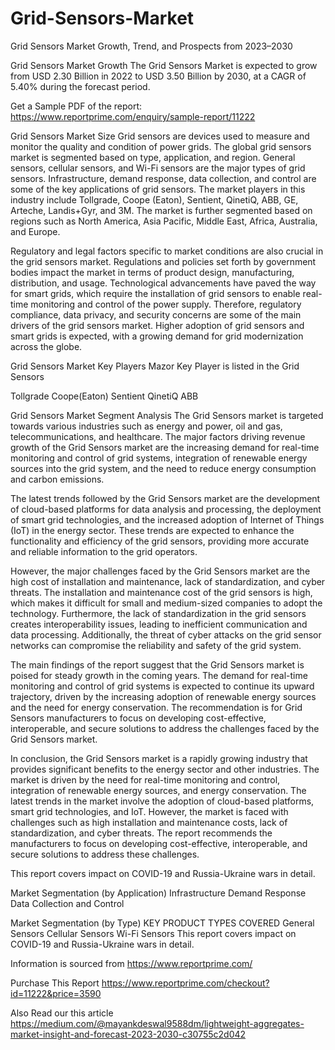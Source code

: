 # Grid-Sensors-Market
Grid Sensors Market Growth, Trend, and Prospects from 2023–2030

Grid Sensors Market Growth
The Grid Sensors Market is expected to grow from USD 2.30 Billion in 2022 to USD 3.50 Billion by 2030, at a CAGR of 5.40% during the forecast period.

Get a Sample PDF of the report: https://www.reportprime.com/enquiry/sample-report/11222

Grid Sensors Market Size
Grid sensors are devices used to measure and monitor the quality and condition of power grids. The global grid sensors market is segmented based on type, application, and region. General sensors, cellular sensors, and Wi-Fi sensors are the major types of grid sensors. Infrastructure, demand response, data collection, and control are some of the key applications of grid sensors. The market players in this industry include Tollgrade, Coope (Eaton), Sentient, QinetiQ, ABB, GE, Arteche, Landis+Gyr, and 3M. The market is further segmented based on regions such as North America, Asia Pacific, Middle East, Africa, Australia, and Europe.

Regulatory and legal factors specific to market conditions are also crucial in the grid sensors market. Regulations and policies set forth by government bodies impact the market in terms of product design, manufacturing, distribution, and usage. Technological advancements have paved the way for smart grids, which require the installation of grid sensors to enable real-time monitoring and control of the power supply. Therefore, regulatory compliance, data privacy, and security concerns are some of the main drivers of the grid sensors market. Higher adoption of grid sensors and smart grids is expected, with a growing demand for grid modernization across the globe.

Grid Sensors Market Key Players
Mazor Key Player is listed in the Grid Sensors

Tollgrade
Coope(Eaton)
Sentient
QinetiQ
ABB

Grid Sensors Market Segment Analysis
The Grid Sensors market is targeted towards various industries such as energy and power, oil and gas, telecommunications, and healthcare. The major factors driving revenue growth of the Grid Sensors market are the increasing demand for real-time monitoring and control of grid systems, integration of renewable energy sources into the grid system, and the need to reduce energy consumption and carbon emissions.

The latest trends followed by the Grid Sensors market are the development of cloud-based platforms for data analysis and processing, the deployment of smart grid technologies, and the increased adoption of Internet of Things (IoT) in the energy sector. These trends are expected to enhance the functionality and efficiency of the grid sensors, providing more accurate and reliable information to the grid operators.

However, the major challenges faced by the Grid Sensors market are the high cost of installation and maintenance, lack of standardization, and cyber threats. The installation and maintenance cost of the grid sensors is high, which makes it difficult for small and medium-sized companies to adopt the technology. Furthermore, the lack of standardization in the grid sensors creates interoperability issues, leading to inefficient communication and data processing. Additionally, the threat of cyber attacks on the grid sensor networks can compromise the reliability and safety of the grid system.

The main findings of the report suggest that the Grid Sensors market is poised for steady growth in the coming years. The demand for real-time monitoring and control of grid systems is expected to continue its upward trajectory, driven by the increasing adoption of renewable energy sources and the need for energy conservation. The recommendation is for Grid Sensors manufacturers to focus on developing cost-effective, interoperable, and secure solutions to address the challenges faced by the Grid Sensors market.

In conclusion, the Grid Sensors market is a rapidly growing industry that provides significant benefits to the energy sector and other industries. The market is driven by the need for real-time monitoring and control, integration of renewable energy sources, and energy conservation. The latest trends in the market involve the adoption of cloud-based platforms, smart grid technologies, and IoT. However, the market is faced with challenges such as high installation and maintenance costs, lack of standardization, and cyber threats. The report recommends the manufacturers to focus on developing cost-effective, interoperable, and secure solutions to address these challenges.

This report covers impact on COVID-19 and Russia-Ukraine wars in detail.

Market Segmentation (by Application)
Infrastructure
Demand Response
Data Collection and Control

Market Segmentation (by Type)
KEY PRODUCT TYPES COVERED
General Sensors
Cellular Sensors
Wi-Fi Sensors
This report covers impact on COVID-19 and Russia-Ukraine wars in detail.

Information is sourced from https://www.reportprime.com/

Purchase This Report
https://www.reportprime.com/checkout?id=11222&price=3590

Also Read our this article
https://medium.com/@mayankdeswal9588dm/lightweight-aggregates-market-insight-and-forecast-2023-2030-c30755c2d042
